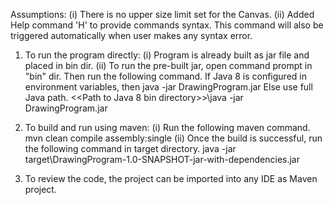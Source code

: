 Assumptions:
(i) There is no upper size limit set for the Canvas.
(ii) Added Help command 'H' to provide commands syntax.
This command will also be triggered automatically when user makes any syntax error.

1. To run the program directly:
(i) Program is already built as jar file and placed in bin dir.
(ii) To run the pre-built jar, open command prompt in "bin" dir. Then run the following command.
    If Java 8 is configured in environment variables, then
        java -jar DrawingProgram.jar
    Else use full Java path.
        <<Path to Java 8 bin directory>>\java -jar DrawingProgram.jar

2. To build and run using maven:
(i) Run the following maven command.
    mvn clean compile assembly:single
(ii) Once the build is successful, run the following command in target directory.
    java -jar target\DrawingProgram-1.0-SNAPSHOT-jar-with-dependencies.jar

3. To review the code, the project can be imported into any IDE as Maven project.